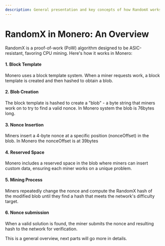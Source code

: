 ```yaml
---
description: General presentation and key concepts of how RandomX works
---
```


# RandomX in Monero: An Overview

RandomX is a proof-of-work (PoW) algorithm designed to be ASIC-resistant, favoring CPU mining. Here's how it works in Monero:

#### 1. Block Template

Monero uses a block template system. When a miner requests work, a block template is created and then hashed to obtain a blob.

#### 2. Blob Creation&#x20;

The block template is hashed to create a "blob" - a byte string that miners work on to try to find a valid nonce. In Monero system the blob is 76bytes long.

#### 3. Nonce Insertion

Miners insert a 4-byte nonce at a specific position (nonceOffset) in the blob. In Monero the nonceOffset is at 39bytes

#### 4. Reserved Space

Monero includes a reserved space in the blob where miners can insert custom data, ensuring each miner works on a unique problem.

#### 5. Mining Process

Miners repeatedly change the nonce and compute the RandomX hash of the modified blob until they find a hash that meets the network's difficulty target.

#### 6. Nonce submission

When a valid solution is found, the miner submits the nonce and resulting hash to the network for verification.

This is a general overview, next parts will go more in details.
